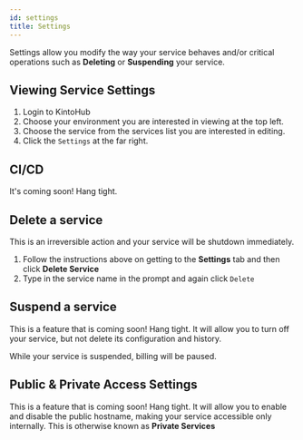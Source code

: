 ```yaml
---
id: settings
title: Settings
---
```


Settings allow you modify the way your service behaves and/or critical operations such as **Deleting** or **Suspending** your service.

## Viewing Service Settings

1. Login to KintoHub
2. Choose your environment you are interested in viewing at the top left.
3. Choose the service from the services list you are interested in editing.
4. Click the `Settings` at the far right.

## CI/CD

It's coming soon! Hang tight.

## Delete a service

This is an irreversible action and your service will be shutdown immediately.

1. Follow the instructions above on getting to the **Settings** tab and then click **Delete Service**
2. Type in the service name in the prompt and again click `Delete`

## Suspend a service

This is a feature that is coming soon! Hang tight.
It will allow you to turn off your service, but not delete its configuration and history.

While your service is suspended, billing will be paused.

## Public & Private Access Settings

This is a feature that is coming soon! Hang tight.
It will allow you to enable and disable the public hostname, making your service accessible only internally.
This is otherwise known as **Private Services**
